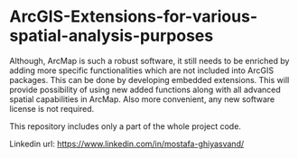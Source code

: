 # ArcGIS-Extensions-for-various-spatial-analysis-purposes
Although, ArcMap is such a robust software, it still needs to be enriched by adding more specific functionalities which are not included into ArcGIS packages. This can be done by developing embedded extensions. This will provide possibility of using new added functions along with all advanced spatial capabilities in ArcMap. Also more convenient, any new software license is not required. 

This repository includes only a part of the whole project code.

Linkedin url: https://www.linkedin.com/in/mostafa-ghiyasvand/

